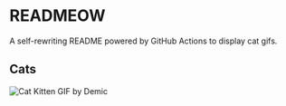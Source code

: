 # READMEOW

A self-rewriting README powered by GitHub Actions to display cat gifs.

## Cats

![Cat Kitten GIF by Demic](https://media0.giphy.com/media/v1.Y2lkPTlhY2QwMmRhdHg5Y3Uyc3JyM3ZleW5xeHM5d2lsazZ6dWtwdmZ2cW9odDNkNnQxbyZlcD12MV9naWZzX3NlYXJjaCZjdD1n/3oriO0OEd9QIDdllqo/200.gif)
